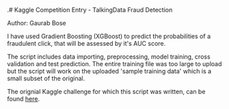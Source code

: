 .# Kaggle Competition Entry - TalkingData Fraud Detection

Author: Gaurab Bose

I have used Gradient Boosting (XGBoost) to predict the probabilities of a fraudulent click, that will be assessed by it's AUC score.

The script includes data importing, preprocessing, model training, cross validation and test prediction. The entire training file was too large to upload but the script will work on the uploaded 'sample training data' which is a small subset of the original.

The orignial Kaggle challenge for which this script was written, can be found [here](https://www.kaggle.com/c/talkingdata-adtracking-fraud-detection).
